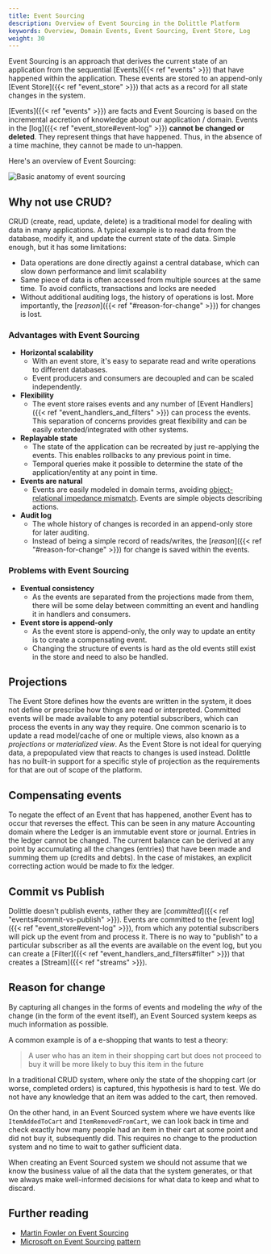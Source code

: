 ```yaml
---
title: Event Sourcing
description: Overview of Event Sourcing in the Dolittle Platform
keywords: Overview, Domain Events, Event Sourcing, Event Store, Log
weight: 30
---
```


Event Sourcing is an approach that derives the current state of an application from the sequential [Events]({{< ref "events" >}}) that have happened within the application. These events are stored to an append-only [Event Store]({{< ref "event_store" >}}) that acts as a record for all state changes in the system.

[Events]({{< ref "events" >}}) are facts and Event Sourcing is based on the incremental accretion of knowledge about our application / domain.  Events in the [log]({{< ref "event_store#event-log" >}}) **cannot be changed or deleted**. They represent things that have happened. Thus, in the absence of a time machine, they cannot be made to un-happen.

Here's an overview of Event Sourcing:

![Basic anatomy of event sourcing](/images/concepts/eventsourcing.png)

## Why not use CRUD?

CRUD (create, read, update, delete) is a traditional model for dealing with data in many applications. A typical example is to read data from the database, modify it, and update the current state of the data. Simple enough, but it has some limitations:

- Data operations are done directly against a central database, which can slow down performance and limit scalability
- Same piece of data is often accessed from multiple sources at the same time. To avoid conflicts, transactions and locks are needed
- Without additional auditing logs, the history of operations is lost. More importantly, the [_reason_]({{< ref "#reason-for-change" >}}) for changes is lost.

### Advantages with Event Sourcing

- **Horizontal scalability**
    - With an event store, it's easy to separate read and write operations to different databases.
    - Event producers and consumers are decoupled and can be scaled independently.
- **Flexibility**
    - The event store raises events and any number of [Event Handlers]({{< ref "event_handlers_and_filters" >}}) can process the events. This separation of concerns provides great flexibility and can be easily extended/integrated with other systems.
- **Replayable state**
    - The state of the application can be recreated by just re-applying the events. This enables rollbacks to any previous point in time.
    - Temporal queries make it possible to determine the state of the application/entity at any point in time.
- **Events are natural**
    - Events are easily modeled in domain terms, avoiding [object-relational impedance mismatch](https://en.wikipedia.org/wiki/Object%E2%80%93relational_impedance_mismatch). Events are simple objects describing actions.
- **Audit log**
    - The whole history of changes is recorded in an append-only store for later auditing.
    - Instead of being a simple record of reads/writes, the [_reason_]({{< ref "#reason-for-change" >}}) for change is saved within the events.

### Problems with Event Sourcing

- **Eventual consistency**
    - As the events are separated from the projections made from them, there will be some delay between committing an event and handling it in handlers and consumers.
- **Event store is append-only**
    - As the event store is append-only, the only way to update an entity is to create a compensating event.
    - Changing the structure of events is hard as the old events still exist in the store and need to also be handled.


## Projections

The Event Store defines how the events are written in the system, it does not define or prescribe how things are read or interpreted. Committed events will be made available to any potential subscribers, which can process the events in any way they require. One common scenario is to update a read model/cache of one or multiple views, also known as a _projections_ or _materialized view_. As the Event Store is not ideal for querying data, a prepopulated view that reacts to changes is used instead. Dolittle has no built-in support for a specific style of projection as the requirements for that are out of scope of the platform.

## Compensating events

To negate the effect of an Event that has happened, another Event has to occur that reverses the effect. This can be seen in any mature Accounting domain where the Ledger is an immutable event store or journal. Entries in the ledger cannot be changed. The current balance can be derived at any point by accumulating all the changes (entries) that have been made and summing them up (credits and debts). In the case of mistakes, an explicit correcting action would be made to fix the ledger.

## Commit vs Publish

Dolittle doesn't publish events, rather they are [_committed_]({{< ref "events#commit-vs-publish" >}}). Events are committed to the [event log]({{< ref "event_store#event-log" >}}), from which any potential subscribers will pick up the event from and process it. There is no way to "publish" to a particular subscriber as all the events are available on the event log, but you can create a [Filter]({{< ref "event_handlers_and_filters#filter" >}}) that creates a [Stream]({{< ref "streams" >}}).

## Reason for change

By capturing all changes in the forms of events and modeling the _why_ of the change (in the form of the event itself), an Event Sourced system keeps as much information as possible.

A common example is of a e-shopping that wants to test a theory:

>
> A user who has an item in their shopping cart but does not proceed to buy it will be more likely to buy this item in the future
>

In a traditional CRUD system, where only the state of the shopping cart (or worse, completed orders) is captured, this hypothesis is hard to test. We do not have any knowledge that an item was added to the cart, then removed.

On the other hand, in an Event Sourced system where we have events like `ItemAddedToCart` and `ItemRemovedFromCart`, we can look back in time and check exactly how many people had an item in their cart at some point and did not buy it, subsequently did.  This requires no change to the production system and no time to wait to gather sufficient data.

When creating an Event Sourced system we should not assume that we know the business value of all the data that the system generates, or that we always make well-informed decisions for what data to keep and what to discard.

## Further reading
- [Martin Fowler on Event Sourcing](https://martinfowler.com/eaaDev/EventSourcing.html)
- [Microsoft on Event Sourcing pattern](https://docs.microsoft.com/en-us/azure/architecture/patterns/event-sourcing)
